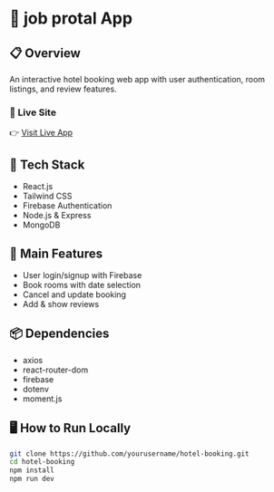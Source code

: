 # 🏨 job protal App

## 📋 Overview
An interactive hotel booking web app with user authentication, room listings, and review features.

### 🚀 Live Site
👉 [Visit Live App](https://your-live-link.com)

## 🧰 Tech Stack
- React.js
- Tailwind CSS
- Firebase Authentication
- Node.js & Express
- MongoDB

## 🔑 Main Features
- User login/signup with Firebase
- Book rooms with date selection
- Cancel and update booking
- Add & show reviews

## 📦 Dependencies
- axios
- react-router-dom
- firebase
- dotenv
- moment.js

## 🖥️ How to Run Locally
```bash
git clone https://github.com/yourusername/hotel-booking.git
cd hotel-booking
npm install
npm run dev
